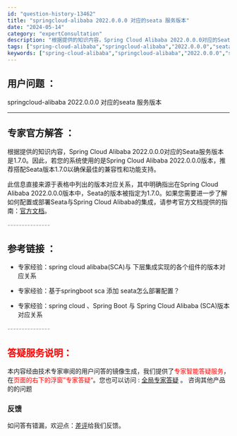 ```yaml
---
id: "question-history-13462"
title: "springcloud-alibaba 2022.0.0.0 对应的seata 服务版本"
date: "2024-05-14"
category: "expertConsultation"
description: "根据提供的知识内容，Spring Cloud Alibaba 2022.0.0.0对应的Seata服务版本是1.7.0。因此，若您的系统使用的是Spring Cloud Alibaba 2022.0.0.0版本，推荐搭配Seata版本1.7.0以确保最佳的兼容性和功能支持。此信息直接来源于表格中列出"
tags: ["spring-cloud-alibaba","springcloud-alibaba","2022.0.0.0","seata","服务版本"]
keywords: ["spring-cloud-alibaba","springcloud-alibaba","2022.0.0.0","seata","服务版本"]
---
```


## 用户问题 ： 
 springcloud-alibaba 2022.0.0.0 对应的seata 服务版本  

---------------
## 专家官方解答 ：

根据提供的知识内容，Spring Cloud Alibaba 2022.0.0.0对应的Seata服务版本是1.7.0。因此，若您的系统使用的是Spring Cloud Alibaba 2022.0.0.0版本，推荐搭配Seata版本1.7.0以确保最佳的兼容性和功能支持。

此信息直接来源于表格中列出的版本对应关系，其中明确指出在Spring Cloud Alibaba 2022.0.0.0版本中，Seata的版本被指定为1.7.0。如果您需要进一步了解如何配置或部署Seata与Spring Cloud Alibaba的集成，请参考官方文档提供的指南：[官方文档](https://sca.aliyun.com/docs/2023/overview/version-explain/)。


<font color="#949494">---------------</font> 


## 参考链接 ：

* 专家经验：spring cloud alibaba(SCA)与 下层集成实现的各个组件的版本对应关系 
 
 * 专家经验：基于springboot sca 添加 seata怎么部署配置？ 
 
 * 专家经验：spring cloud 、Spring Boot 与 Spring Cloud Alibaba (SCA)版本对应关系 


 <font color="#949494">---------------</font> 
 


## <font color="#FF0000">答疑服务说明：</font> 

本内容经由技术专家审阅的用户问答的镜像生成，我们提供了<font color="#FF0000">专家智能答疑服务</font>，在<font color="#FF0000">页面的右下的浮窗”专家答疑“</font>。您也可以访问 : [全局专家答疑](https://answer.opensource.alibaba.com/docs/intro) 。 咨询其他产品的的问题

### 反馈
如问答有错漏，欢迎点：[差评](https://ai.nacos.io/user/feedbackByEnhancerGradePOJOID?enhancerGradePOJOId=13469)给我们反馈。
